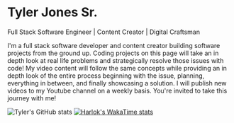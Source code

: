 # Tyler Jones Sr.

Full Stack Software Engineer | Content Creator | Digital Craftsman

I'm a full stack software developer and content creator building software projects from the ground up. Coding projects on this page will take an in depth look at real life problems and strategically resolve those issues with code! My video content will follow the same concepts while providing an in depth look of the entire process beginning with the issue, planning, everything in between, and finally showcasing a solution. I will publish new videos to my Youtube channel on a weekly basis. You're invited to take this journey with me!

![Tyler's GitHub stats](https://github-readme-stats.vercel.app/api?username=tylerjonessr&show_icons=true&theme=transparent)
[![Harlok's WakaTime stats](https://github-readme-stats.vercel.app/api/wakatime?username=ffflabs)](https://github.com/anuraghazra/github-readme-stats)
